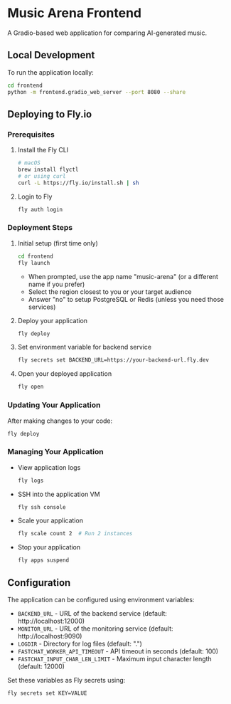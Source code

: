 # Music Arena Frontend

A Gradio-based web application for comparing AI-generated music.

## Local Development

To run the application locally:

```bash
cd frontend
python -m frontend.gradio_web_server --port 8080 --share
```

## Deploying to Fly.io

### Prerequisites

1. Install the Fly CLI
   ```bash
   # macOS
   brew install flyctl
   # or using curl
   curl -L https://fly.io/install.sh | sh
   ```

2. Login to Fly
   ```bash
   fly auth login
   ```

### Deployment Steps

1. Initial setup (first time only)
   ```bash
   cd frontend
   fly launch
   ```
   - When prompted, use the app name "music-arena" (or a different name if you prefer)
   - Select the region closest to you or your target audience
   - Answer "no" to setup PostgreSQL or Redis (unless you need those services)

2. Deploy your application
   ```bash
   fly deploy
   ```

3. Set environment variable for backend service
   ```bash
   fly secrets set BACKEND_URL=https://your-backend-url.fly.dev
   ```

4. Open your deployed application
   ```bash
   fly open
   ```

### Updating Your Application

After making changes to your code:

```bash
fly deploy
```

### Managing Your Application

- View application logs
  ```bash
  fly logs
  ```

- SSH into the application VM
  ```bash
  fly ssh console
  ```

- Scale your application
  ```bash
  fly scale count 2  # Run 2 instances
  ```

- Stop your application
  ```bash
  fly apps suspend
  ```

## Configuration

The application can be configured using environment variables:

- `BACKEND_URL` - URL of the backend service (default: http://localhost:12000)
- `MONITOR_URL` - URL of the monitoring service (default: http://localhost:9090)
- `LOGDIR` - Directory for log files (default: ".")
- `FASTCHAT_WORKER_API_TIMEOUT` - API timeout in seconds (default: 100)
- `FASTCHAT_INPUT_CHAR_LEN_LIMIT` - Maximum input character length (default: 12000)

Set these variables as Fly secrets using:
```bash
fly secrets set KEY=VALUE
```